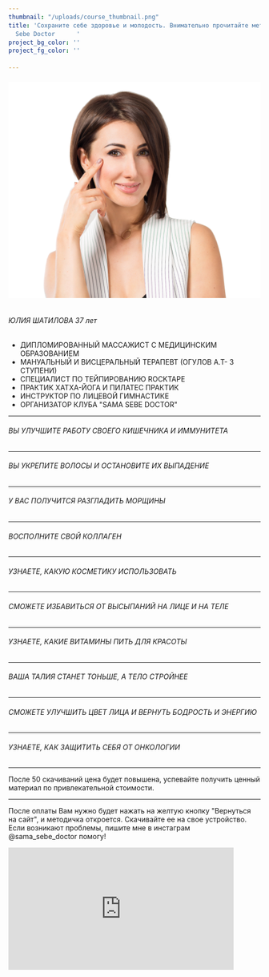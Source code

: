 ```yaml
---
thumbnail: "/uploads/course_thumbnail.png"
title: 'Сохраните себе здоровье и молодость. Внимательно прочитайте методичку                 Sama
  Sebe Doctor      '
project_bg_color: ''
project_fg_color: ''

---
```

###### ![](/uploads/course-1.png)

###### ЮЛИЯ ШАТИЛОВА 37 лет

 * ДИПЛОМИРОВАННЫЙ МАССАЖИСТ С МЕДИЦИНСКИМ ОБРАЗОВАНИЕМ
 * МАНУАЛЬНЫЙ И ВИСЦЕРАЛЬНЫЙ ТЕРАПЕВТ (ОГУЛОВ А.Т- 3 СТУПЕНИ)
 * СПЕЦИАЛИСТ ПО ТЕЙПИРОВАНИЮ ROCKTAPE
 * ПРАКТИК ХАТХА-ЙОГА И ПИЛАТЕС ПРАКТИК
 * ИНСТРУКТОР ПО ЛИЦЕВОЙ ГИМНАСТИКЕ 
 * ОРГАНИЗАТОР КЛУБА "SAMA SEBE DOCTOR"

***

###### ВЫ УЛУЧШИТЕ РАБОТУ СВОЕГО КИШЕЧНИКА И ИММУНИТЕТА

***

###### ВЫ УКРЕПИТЕ ВОЛОСЫ И ОСТАНОВИТЕ ИХ ВЫПАДЕНИЕ

***

###### У ВАС ПОЛУЧИТСЯ РАЗГЛАДИТЬ МОРЩИНЫ

***

###### ВОСПОЛНИТЕ СВОЙ КОЛЛАГЕН

***

###### УЗНАЕТЕ, КАКУЮ КОСМЕТИКУ ИСПОЛЬЗОВАТЬ

***

###### СМОЖЕТЕ ИЗБАВИТЬСЯ ОТ ВЫСЫПАНИЙ НА ЛИЦЕ И НА ТЕЛЕ

***

###### УЗНАЕТЕ, КАКИЕ ВИТАМИНЫ ПИТЬ ДЛЯ КРАСОТЫ

***

###### ВАША ТАЛИЯ СТАНЕТ ТОНЬШЕ, А ТЕЛО СТРОЙНЕЕ

***

###### СМОЖЕТЕ УЛУЧШИТЬ ЦВЕТ ЛИЦА И ВЕРНУТЬ БОДРОСТЬ И ЭНЕРГИЮ

***

###### УЗНАЕТЕ, КАК ЗАЩИТИТЬ СЕБЯ ОТ ОНКОЛОГИИ

***

После 50 скачиваний цена будет повышена, успевайте получить ценный материал по привлекательной стоимости.

***

После оплаты Вам нужно будет нажать на желтую кнопку "Вернуться на сайт", и методичка откроется. Скачивайте ее на свое устройство.
Если возникают проблемы, пишите мне в инстаграм @sama_sebe_doctor помогу!

<iframe src="https://promo-money.ru/quickpay/shop-widget?writer=seller&targets=%D0%9C%D0%B5%D1%82%D0%BE%D0%B4%D0%B8%D1%87%D0%BA%D0%B0%20%22%D0%9A%D0%B0%D0%BA%20%D1%81%D0%BE%D1%85%D1%80%D0%B0%D0%BD%D0%B8%D1%82%D1%8C%20%D0%BC%D0%BE%D0%BB%D0%BE%D0%B4%D0%BE%D1%81%D1%82%D1%8C%22&targets-hint=&default-sum=390&button-text=12&payment-type-choice=on&fio=on&phone=on&hint=&successURL=https%3A%2F%2Fyadi.sk%2Fi%2FAB0KyP0NeHdkag&quickpay=shop&account=410016189735528" width="450"style="max-width:100%" height="244" frameborder="0" allowtransparency="true" scrolling="no"></iframe>